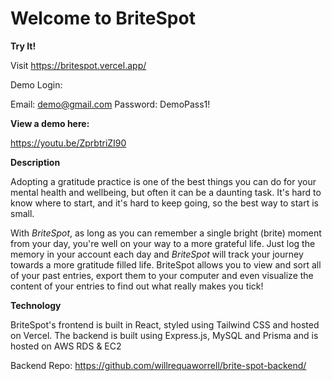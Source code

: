 # Welcome to BriteSpot

**Try It!**

Visit https://britespot.vercel.app/

Demo Login:

Email: demo@gmail.com 
Password: DemoPass1!

**View a demo here:**

https://youtu.be/ZprbtriZI90

**Description**

Adopting a gratitude practice is one of the best things you can do for your mental health and wellbeing, but often it can be a daunting task. It's hard to know where to start, and it's hard to keep going, so the best way to start is small. 

With _BriteSpot_, as long as you can remember a single bright (brite) moment from your day, you're well on your way to a more grateful life. Just log the memory in your account each day and _BriteSpot_ will track your journey towards a more gratitude filled life. BriteSpot allows you to view and sort all of your past entries, export them to your computer and even visualize the content of your entries to find out what really makes you tick!

**Technology**

BriteSpot's frontend is built in React, styled using Tailwind CSS and hosted on Vercel. The backend is built using Express.js, MySQL and Prisma and is hosted on AWS RDS & EC2 

Backend Repo: https://github.com/willrequaworrell/brite-spot-backend/



